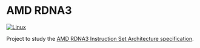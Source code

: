 # AMD RDNA3

[![Linux](https://github.com/andreperezmaselco/AMD-RDNA3.5/actions/workflows/linux.yml/badge.svg)](https://github.com/andreperezmaselco/AMD-RDNA3.5/actions/workflows/linux.yml)

Project to study the [AMD RDNA3 Instruction Set Architecture specification](https://www.amd.com/system/files/TechDocs/rdna3-shader-instruction-set-architecture-feb-2023_0.pdf).
